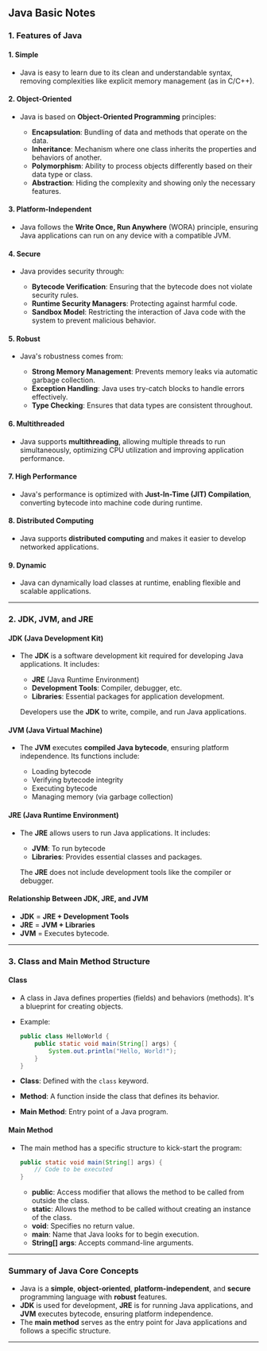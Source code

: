 ## **Java Basic Notes**

### **1. Features of Java**

#### **1. Simple**

* Java is easy to learn due to its clean and understandable syntax, removing complexities like explicit memory management (as in C/C++).

#### **2. Object-Oriented**

* Java is based on **Object-Oriented Programming** principles:

  * **Encapsulation**: Bundling of data and methods that operate on the data.
  * **Inheritance**: Mechanism where one class inherits the properties and behaviors of another.
  * **Polymorphism**: Ability to process objects differently based on their data type or class.
  * **Abstraction**: Hiding the complexity and showing only the necessary features.

#### **3. Platform-Independent**

* Java follows the **Write Once, Run Anywhere** (WORA) principle, ensuring Java applications can run on any device with a compatible JVM.

#### **4. Secure**

* Java provides security through:

  * **Bytecode Verification**: Ensuring that the bytecode does not violate security rules.
  * **Runtime Security Managers**: Protecting against harmful code.
  * **Sandbox Model**: Restricting the interaction of Java code with the system to prevent malicious behavior.

#### **5. Robust**

* Java's robustness comes from:

  * **Strong Memory Management**: Prevents memory leaks via automatic garbage collection.
  * **Exception Handling**: Java uses try-catch blocks to handle errors effectively.
  * **Type Checking**: Ensures that data types are consistent throughout.

#### **6. Multithreaded**

* Java supports **multithreading**, allowing multiple threads to run simultaneously, optimizing CPU utilization and improving application performance.

#### **7. High Performance**

* Java's performance is optimized with **Just-In-Time (JIT) Compilation**, converting bytecode into machine code during runtime.

#### **8. Distributed Computing**

* Java supports **distributed computing** and makes it easier to develop networked applications.

#### **9. Dynamic**

* Java can dynamically load classes at runtime, enabling flexible and scalable applications.

---

### **2. JDK, JVM, and JRE**

#### **JDK (Java Development Kit)**

* The **JDK** is a software development kit required for developing Java applications. It includes:

  * **JRE** (Java Runtime Environment)
  * **Development Tools**: Compiler, debugger, etc.
  * **Libraries**: Essential packages for application development.

  Developers use the **JDK** to write, compile, and run Java applications.

#### **JVM (Java Virtual Machine)**

* The **JVM** executes **compiled Java bytecode**, ensuring platform independence. Its functions include:

  * Loading bytecode
  * Verifying bytecode integrity
  * Executing bytecode
  * Managing memory (via garbage collection)

#### **JRE (Java Runtime Environment)**

* The **JRE** allows users to run Java applications. It includes:

  * **JVM**: To run bytecode
  * **Libraries**: Provides essential classes and packages.

  The **JRE** does not include development tools like the compiler or debugger.

#### **Relationship Between JDK, JRE, and JVM**

* **JDK** = **JRE + Development Tools**
* **JRE** = **JVM + Libraries**
* **JVM** = Executes bytecode.

---

### **3. Class and Main Method Structure**

#### **Class**

* A class in Java defines properties (fields) and behaviors (methods). It's a blueprint for creating objects.
* Example:

  ```java
  public class HelloWorld {
      public static void main(String[] args) {
          System.out.println("Hello, World!");
      }
  }
  ```
* **Class**: Defined with the `class` keyword.
* **Method**: A function inside the class that defines its behavior.
* **Main Method**: Entry point of a Java program.

#### **Main Method**

* The main method has a specific structure to kick-start the program:

  ```java
  public static void main(String[] args) {
      // Code to be executed
  }
  ```

  * **public**: Access modifier that allows the method to be called from outside the class.
  * **static**: Allows the method to be called without creating an instance of the class.
  * **void**: Specifies no return value.
  * **main**: Name that Java looks for to begin execution.
  * **String\[] args**: Accepts command-line arguments.

---

### **Summary of Java Core Concepts**

* Java is a **simple**, **object-oriented**, **platform-independent**, and **secure** programming language with **robust** features.
* **JDK** is used for development, **JRE** is for running Java applications, and **JVM** executes bytecode, ensuring platform independence.
* The **main method** serves as the entry point for Java applications and follows a specific structure.

---
